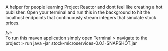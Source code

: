 A helper for people learning Project Reactor and dont feel like creating a hot publisher. Open your terminal and run this in the background to hit the localhost endpoints that continuously stream integers that simulate stock prices.

*fyi:*  
To run this maven application simply open Terminal > navigate to the project > run java -jar stock-microservices-0.0.1-SNAPSHOT.jar
